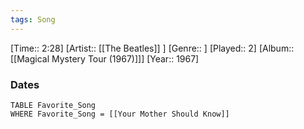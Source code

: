 ```yaml
---
tags: Song  
---
```

[Time:: 2:28]
[Artist:: [[The Beatles]] ]
[Genre:: ]
[Played:: 2]
[Album:: [[Magical Mystery Tour (1967)]]]
[Year:: 1967]
### Dates
````dataview
TABLE Favorite_Song
WHERE Favorite_Song = [[Your Mother Should Know]]
````
